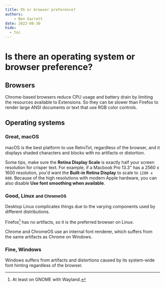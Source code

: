 ```yaml
---
title: OS or browser preference?
authors:
    - Ben Garrett
date: 2022-08-30
hide:
  - toc
---
```

# Is there an operating system or browser preference?

## Browsers

Chrome-based browsers reduce CPU usage and battery drain by limiting the resources available to Extensions. So they can be slower than Firefox to render large ANSI documents or text that use RGB color controls.

## Operating systems

### **Great**, macOS

macOS is the best platform to use RetroTxt, regardless of the browser, and it displays shaded characters and blocks with no artifacts or distortion.

Some tips, make sure the **Retina Display Scale** is exactly half your screen resolution for crisper text. For example, if a Macbook Pro 13.3" has a 2560 x 1600 resolution, you'd want the **Built-in Retina Display** to scale to `1280 x 800`. Because of the high resolutions with modern Apple hardware, you can also disable **Use font smoothing when available**.

### **Good**, Linux <small>and ChromeOS</small>

Desktop Linux complicates things due to the varying components used by different distributions.

Firefox[^1] has no artifacts, so it is the preferred browser on Linux.

Chrome and ChromeOS use an internal font renderer, which suffers from the same artifacts as Chrome on Windows.

### **Fine**, Windows

Windows suffers from artifacts and distortions caused by its system-wide font hinting regardless of the browser.

[^1]: At least on GNOME with Wayland.